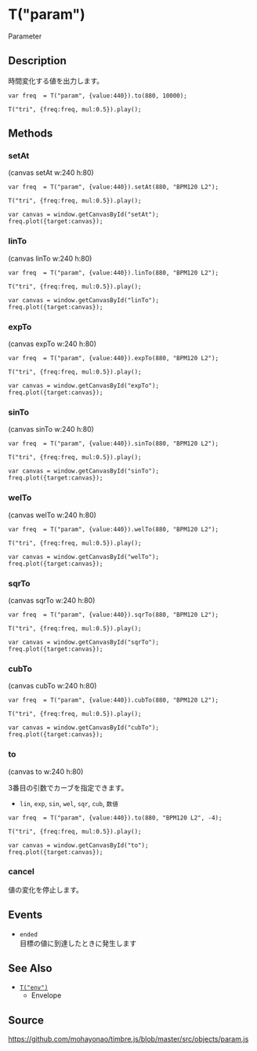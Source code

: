 T("param")
==========
Parameter

## Description ##

時間変化する値を出力します。


```timbre
var freq  = T("param", {value:440}).to(880, 10000);

T("tri", {freq:freq, mul:0.5}).play();
```

## Methods ##
### setAt ##

(canvas setAt w:240 h:80)

```timbre
var freq  = T("param", {value:440}).setAt(880, "BPM120 L2");

T("tri", {freq:freq, mul:0.5}).play();

var canvas = window.getCanvasById("setAt");
freq.plot({target:canvas});
```

### linTo ###

(canvas linTo w:240 h:80)

```timbre
var freq  = T("param", {value:440}).linTo(880, "BPM120 L2");

T("tri", {freq:freq, mul:0.5}).play();

var canvas = window.getCanvasById("linTo");
freq.plot({target:canvas});
```

### expTo ###

(canvas expTo w:240 h:80)

```timbre
var freq  = T("param", {value:440}).expTo(880, "BPM120 L2");

T("tri", {freq:freq, mul:0.5}).play();

var canvas = window.getCanvasById("expTo");
freq.plot({target:canvas});
```

### sinTo ###

(canvas sinTo w:240 h:80)

```timbre
var freq  = T("param", {value:440}).sinTo(880, "BPM120 L2");

T("tri", {freq:freq, mul:0.5}).play();

var canvas = window.getCanvasById("sinTo");
freq.plot({target:canvas});
```

### welTo ###

(canvas welTo w:240 h:80)

```timbre
var freq  = T("param", {value:440}).welTo(880, "BPM120 L2");

T("tri", {freq:freq, mul:0.5}).play();

var canvas = window.getCanvasById("welTo");
freq.plot({target:canvas});
```

### sqrTo ###

(canvas sqrTo w:240 h:80)

```timbre
var freq  = T("param", {value:440}).sqrTo(880, "BPM120 L2");

T("tri", {freq:freq, mul:0.5}).play();

var canvas = window.getCanvasById("sqrTo");
freq.plot({target:canvas});
```

### cubTo ###

(canvas cubTo w:240 h:80)

```timbre
var freq  = T("param", {value:440}).cubTo(880, "BPM120 L2");

T("tri", {freq:freq, mul:0.5}).play();

var canvas = window.getCanvasById("cubTo");
freq.plot({target:canvas});
```

### to ###

(canvas to w:240 h:80)

3番目の引数でカーブを指定できます。

- `lin`, `exp`, `sin`, `wel`, `sqr`, `cub`, `数値`

```timbre
var freq  = T("param", {value:440}).to(880, "BPM120 L2", -4);

T("tri", {freq:freq, mul:0.5}).play();

var canvas = window.getCanvasById("to");
freq.plot({target:canvas});
```

### cancel ##

値の変化を停止します。


## Events ##
- `ended`  
  目標の値に到達したときに発生します
  
## See Also ##
- [`T("env")`](./R-env.html)
  - Envelope

## Source ##
https://github.com/mohayonao/timbre.js/blob/master/src/objects/param.js
